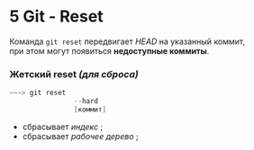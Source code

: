# 5 Git - Reset

Команда `git reset` передвигает _HEAD_ на указанный коммит,  
при этом могут появиться **недоступные коммиты**.

### Жетский reset _(для сброса)_
```powershell
~~~> git reset
                --hard
                [коммит]
```
+ сбрасывает _индекс_ ;
+ сбрасывает _рабочее дерево_ ;
